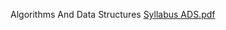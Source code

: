 Algorithms And Data Structures
[Syllabus ADS.pdf](https://github.com/user-attachments/files/22753155/Syllabus.ADS.pdf)
